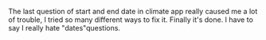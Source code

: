 The last question of start and end date in climate app really caused me a lot of trouble, I tried so many different ways to fix it. Finally it's done. I have to say I really hate "dates"questions.
